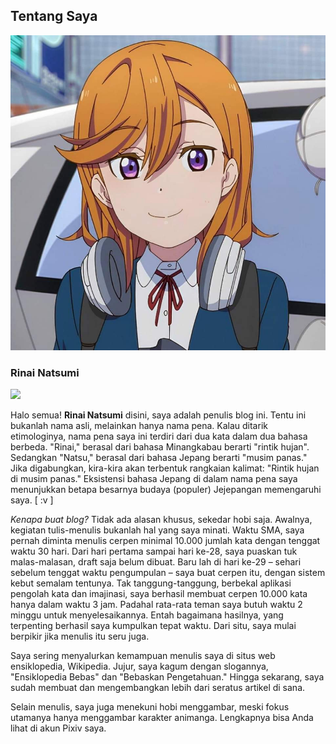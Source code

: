 ## Tentang Saya
<div class="profile">              
                <div class="round-frame">
            <img src="https://raw.githubusercontent.com/Dzaky05/kucinghitam/main/media/FB_IMG_1694165234267.jpg" alt="penggambaran ybs secara rill">
            </div>


 <h3>Rinai Natsumi</h3>
             <a class="social-media-icon facebook" href="https://www.facebook.com/adinata.dzaky.1" style="color: #fff">
	<span class="fab fa-facebook"></span></a>
<!-- Twitter -->
<a class="social-media-icon twitter" href="https://twitter.com/dzakyadinata" style="color: #fff">
	<span class="fab fa-twitter"></span></a>
<!-- Instagram -->
<a class="social-media-icon instagram" href="https://instagram.com/dzaky_adinata" style="color: #fff">
	<span class="fab fa-instagram"></span></a>
	<!-- GH -->
	<a class="social-media-icon github" href="https://github.com/Dzaky05" style="color: #fff"><span class="fab fa-github"></span></a>
<!-- Pixiv -->
<a class="social-media-icon pixiv" href="https://www.pixiv.net/en/users/76135039">
    <img src="https://raw.githubusercontent.com/kyynata/kucinghitam/main/media/img_2_1703640314134.jpg" style="width: 15px">	
</a>

Halo semua! <b>Rinai Natsumi</b> disini, saya adalah penulis blog ini. Tentu ini bukanlah nama asli, melainkan hanya nama pena. Kalau ditarik etimologinya, nama pena saya ini terdiri dari dua kata dalam dua bahasa berbeda. "Rinai," berasal dari bahasa Minangkabau berarti "rintik hujan". Sedangkan "Natsu," berasal dari bahasa Jepang berarti "musim panas." Jika digabungkan, kira-kira akan terbentuk rangkaian kalimat: "Rintik hujan di musim panas." Eksistensi bahasa Jepang di dalam nama pena saya menunjukkan betapa besarnya budaya (populer) Jejepangan memengaruhi saya. [ :v ]

<i>Kenapa buat blog?</i> Tidak ada alasan khusus, sekedar hobi saja. Awalnya, kegiatan tulis-menulis bukanlah hal yang saya minati. Waktu SMA, saya pernah diminta menulis cerpen minimal 10.000 jumlah kata dengan tenggat waktu 30 hari. Dari hari pertama sampai hari ke-28, saya puaskan tuk malas-malasan, draft saja belum dibuat. Baru lah di hari ke-29 – sehari sebelum tenggat waktu pengumpulan – saya buat cerpen itu, dengan sistem kebut semalam tentunya. Tak tanggung-tanggung, berbekal aplikasi pengolah kata dan imajinasi, saya berhasil membuat cerpen 10.000 kata hanya dalam waktu 3 jam. Padahal rata-rata teman saya butuh waktu 2 minggu untuk menyelesaikannya. Entah bagaimana hasilnya, yang terpenting berhasil saya kumpulkan tepat waktu. Dari situ, saya mulai berpikir jika menulis itu seru juga.

Saya sering menyalurkan kemampuan menulis saya di situs web ensiklopedia, Wikipedia. Jujur, saya kagum dengan slogannya, "Ensiklopedia Bebas"  dan "Bebaskan Pengetahuan." Hingga sekarang, saya sudah membuat dan mengembangkan lebih dari seratus artikel di sana.

Selain menulis, saya juga menekuni hobi menggambar, meski fokus utamanya hanya menggambar karakter animanga. Lengkapnya bisa Anda lihat di akun Pixiv saya.

